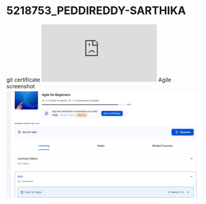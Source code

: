 # 5218753_PEDDIREDDY-SARTHIKA
git certificate 
![SARTHIKA git certificate](https://github.com/sarthika321/5218753_PEDDIREDDY-SARTHIKA/blob/main/SARTHIKA_GIT.pdf)
Agile screenshot
![SARTHIKA Agile screenshot](https://github.com/sarthika321/5218753_PEDDIREDDY-SARTHIKA/blob/main/Agile_Screenshot_SARTHIKA%20.jpg)